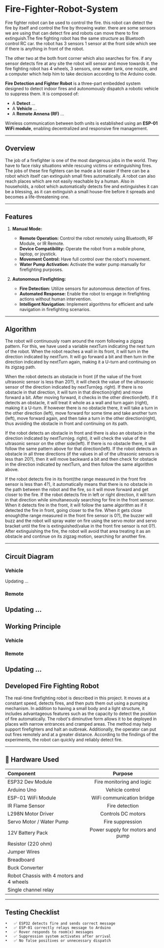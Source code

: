 # Fire-Fighter-Robot-System
Fire fighter robot can be used to control the fire. this robot can detect the fire by itself and control the fire by throwing water. there are some sensors we are using that can detect fire and robots can move there to fire extinguish.The fire fighting robot has the same structure as Bluetooth control RC car. the robot has 3 sensors 1 sensor at the front side which see if there is anything in front of the robot.

The other two at the both front corner which also searches for fire. if any sensor detects fire at any site the robot will sensor and move towards it. the fire fighting robot has 4 wheels, 3 sensors, one water tank, one nozzle, and a computer which help him to take decision according to the Arduino code.

**Fire Detection and Fighter Robot** is a three-part embedded system designed to detect indoor fires and autonomously dispatch a robotic vehicle to suppress them. It is composed of:

- A **Detect** ...
- A **Vehicle** ...
- A **Remote Annena (RF)** ...

Wireless communication between both units is established using an **ESP-01 WiFi module**, enabling decentralized and responsive fire management.

---

## Overview

The job of a firefighter is one of the most dangerous jobs in the world. They have to face risky situations while rescuing victims or extinguishing fires. The jobs of these fire fighters can be made a lot easier if there can be a robot which itself can extinguish small fires automatically. A robot can also reach places which are not easily reachable by a human. Also in households, a robot which automatically detects fire and extinguishes it can be a blessing, as it can extinguish a small house-fire before it spreads and becomes a life-threatening one.

---
## Features

1. **Manual Mode:**
   - **Remote Operation:** Control the robot remotely using Bluetooth, RF Module, or IR Remote.
   - **Device Compatibility:** Operate the robot from a mobile phone, laptop, or joystick.
   - **Movement Control:** Have full control over the robot's movement.
   - **Water Pump Activation:** Activate the water pump manually for firefighting purposes.

2. **Autonomous Firefighting:**
   - **Fire Detection:** Utilize sensors for autonomous detection of fires.
   - **Automated Response:** Enable the robot to engage in firefighting actions without human intervention.
   - **Intelligent Navigation:** Implement algorithms for efficient and safe navigation in firefighting scenarios.
---
## Algorithm

The robot will continuously roam around the room following a zigzag pattern. For this, we have used a variable nextTurn indicating the next turn of the robot. When the robot reaches a wall in its front,  it will turn in the direction indicated by nextTurn. It will go forward a bit and then turn in the direction indicated by nextTurn again, making it a U-turn and continuing on its zigzag path.

When the robot detects an obstacle in front (if the value of the front ultrasonic sensor is less than 20?), it will check the value of the ultrasonic sensor of the direction indicated by nextTurn(eg. right). If there is no obstacle in that direction, it will turn in that direction(right) and move forward a bit. After moving forward, it checks in the other direction(left). If it detects an obstacle, it will treat it whole as a wall and turn again (right), making it a U-turn. If however there is no obstacle there, it will take a turn in the other direction (left), move forward for some time and take another turn (left), move forward again, and then take a turn in the other direction(right), thus avoiding the obstacle in front and continuing on its path.

If the robot detects an obstacle in front and there is also an obstacle in the direction indicated by nextTurn(eg. right), it will check the value of the ultrasonic sensor on the other side(left). If there is no obstacle there, it will follow the same pattern above for that direction(left).
If the robot detects an obstacle in all three directions (if the values in all of the ultrasonic sensors is less than 20?), then it will move backward a bit and then check for obstacle in the direction indicated by nextTurn, and then follow the same algorithm above.

If the robot detects fire in its front(the range measured in the front fire sensor is less than 4?), it automatically means that there is no obstacle in the path between the robot and the fire, so it will move forward and get closer to the fire. If the robot detects fire in left or right direction, it will turn in that direction while simultaneously searching for fire in the front sensor. When it detects fire in the front, it will follow the same algorithm as if it detected the fire in front, going closer to the fire. When it gets close enough(the range measured in the front fire sensor is 0?), the buzzer will buzz and the robot will spray water on fire using the servo motor and servo bracket until the fire is extinguished(value in the front fire sensor is not 0?). After extinguishing the fire, the robot will avoid that area treating it as an obstacle and continue on its zigzag motion, searching for another fire.

---
##  Circuit Diagram
### Vehicle
Updating ...
### Remote
Updating ...
---

## Working Principle
### Vehicle

### Remote
Updating ...
---

## Developed Fire Fighting Robot

The real-time firefighting robot is described in this project.
It moves at a constant speed, detects fires, and then puts
them out using a pumping mechanism. In addition to
having a small body and a light structure, it includes
advantageous features such as the capacity to detect the
position of fire automatically. The robot's diminutive form
allows it to be deployed in places with narrow entrances
and cramped areas. The method may help support
firefighters and halt an outbreak. Additionally, the
operator can put out fires remotely and at a greater
distance. According to the findings of the experiments, the
robot can quickly and reliably detect fire.

---

## 🔩 Hardware Used

|Component | Purpose|
| :---------------- | :------: |
|ESP32 Dev Module | Fire monitoring and logic|
|Arduino Uno |Vehicle control|
|ESP-01 WiFi Module | WiFi communication bridge| 
|IR Flame Sensor |Fire detection|
|L298N Motor Driver| Controls DC motors |
|Servo Motor / Water Pump |Fire suppression|
|12V Battery Pack |Power supply for motors and pump|
|Resistor (220 ohm) |        |
|Jumper Wires |        |
|Breadboard |        |
|Buck Converter |        |
|Robot Chassis with 4 motors and 4 wheels|        |
|Single channel relay|   |
---

## Testing Checklist
	•	✅ ESP32 detects fire and sends correct message
	•	✅ ESP-01 correctly relays message to Arduino
	•	✅ Rover responds to room(x) messages
	•	✅ Suppression system activates after arrival
	•	✅ No false positives or unnecessary dispatch
